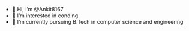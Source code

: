 - 👋 Hi, I’m @Ankit8167
- 👀 I’m interested in conding 
- 🌱 I’m currently pursuing B.Tech in computer science and engineering 


<!---
Ankit8167/Ankit8167 is a ✨ special ✨ repository because its `README.md` (this file) appears on your GitHub profile.
You can click the Preview link to take a look at your changes.
--->
